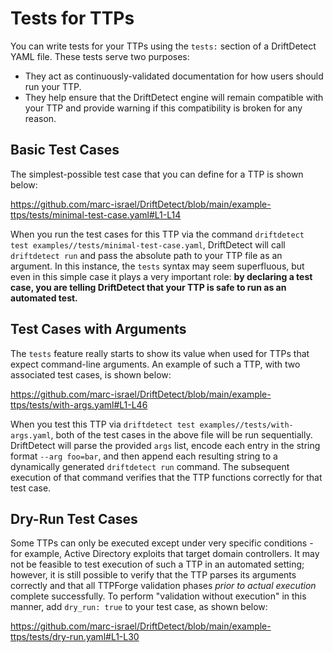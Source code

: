 # Tests for TTPs

You can write tests for your TTPs using the `tests:` section of a DriftDetect YAML
file. These tests serve two purposes:

- They act as continuously-validated documentation for how users should run your
  TTP.
- They help ensure that the DriftDetect engine will remain compatible with your TTP
  and provide warning if this compatibility is broken for any reason.

## Basic Test Cases

The simplest-possible test case that you can define for a TTP is shown below:

https://github.com/marc-israel/DriftDetect/blob/main/example-ttps/tests/minimal-test-case.yaml#L1-L14

When you run the test cases for this TTP via the command
`driftdetect test examples//tests/minimal-test-case.yaml`, DriftDetect will call
`driftdetect run` and pass the absolute path to your TTP file as an argument. In
this instance, the `tests` syntax may seem superfluous, but even in this simple
case it plays a very important role: **by declaring a test case, you are telling
DriftDetect that your TTP is safe to run as an automated test.**

## Test Cases with Arguments

The `tests` feature really starts to show its value when used for TTPs that
expect command-line arguments. An example of such a TTP, with two associated
test cases, is shown below:

https://github.com/marc-israel/DriftDetect/blob/main/example-ttps/tests/with-args.yaml#L1-L46

When you test this TTP via `driftdetect test examples//tests/with-args.yaml`, both
of the test cases in the above file will be run sequentially. DriftDetect will
parse the provided `args` list, encode each entry in the string format
`--arg foo=bar`, and then append each resulting string to a dynamically
generated `driftdetect run` command. The subsequent execution of that command
verifies that the TTP functions correctly for that test case.

## Dry-Run Test Cases

Some TTPs can only be executed except under very specific conditions - for
example, Active Directory exploits that target domain controllers. It may not be
feasible to test execution of such a TTP in an automated setting; however, it is
still possible to verify that the TTP parses its arguments correctly and that
all TTPForge validation phases _prior to actual execution_ complete
successfully. To perform "validation without execution" in this manner, add
`dry_run: true` to your test case, as shown below:

https://github.com/marc-israel/DriftDetect/blob/main/example-ttps/tests/dry-run.yaml#L1-L30
